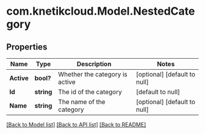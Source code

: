 # com.knetikcloud.Model.NestedCategory
## Properties

Name | Type | Description | Notes
------------ | ------------- | ------------- | -------------
**Active** | **bool?** | Whether the category is active | [optional] [default to null]
**Id** | **string** | The id of the category | [default to null]
**Name** | **string** | The name of the category | [optional] [default to null]

[[Back to Model list]](../README.md#documentation-for-models) [[Back to API list]](../README.md#documentation-for-api-endpoints) [[Back to README]](../README.md)

